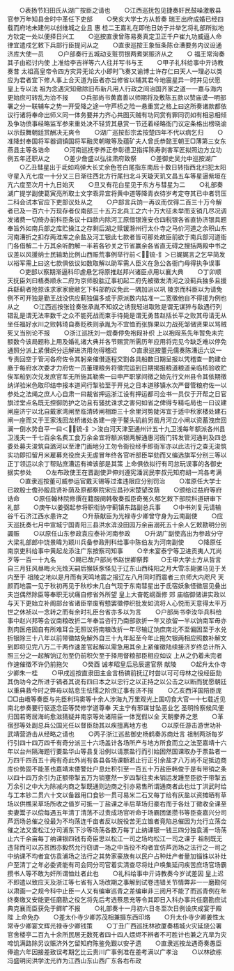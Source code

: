 <!-- { "loadSidebar": true } -->
　　○表扬节妇田氏从湖广按臣之请也
　　○江西巡抚包见捷奏奸民鼓噪激散县官参万年知县金时中革任下吏部
　　○癸亥大学士方从哲奏  瑞王出府成婚已经四载而府地未建何以创维城之业且  惠  桂二王嘉礼在即他日妨于并举乞将礼部所拟地方钦定一处以便择日兴工
　　○巡按直隶曾陈易奏真定卫正千户崔九功威逼人命律宜遣戍乞敕下兵部行臣提问从之
　　○直隶巡按王象恒条陈仓漕要务内议设通济库大使一员
　　○户部奏行五城动支赃罚银两煮粥赈济从之
　　○  福王常洵奏其子由崧讨内使  上准给李吉祥等六人往并写书与王
　　○甲子礼科给事中亓诗教奏昔  太祖高皇帝令四方灾异无论大小即时飞奏又谕博士许存仁曰天人一理必以类应为君者宜下修人事上合天道为臣者亦当修省以辅其君今地震星异一时并见伏愿  皇上专以法  祖为念遇灾知儆除旧布新凡用人行政之间治国齐家之道一一嘉与海内更始庶可转乱为治不报　　○兵部尚书黄嘉善以师期将及敷陈五款以赞庙谟一明部署之分一联辅车之势一开受降之途一守芦桥之险一悬重赏之格上曰这所奏诸款都依议行诸将奉命出师义同一体务要并力齐心共图灭贼有功同赏有罪同罚如有相忌相倾及争功偾事经略监军参来重处决不轻贷其悬赏一节还着经略衙门议定条格出榜晓谕以示鼓舞朝廷赏酬决无爽令
　　○湖广巡按彭宗孟按楚四年不代以病乞归
　　○准降封奉国将军器调镇国将军融灵朝璈等及蕴矿夫人曾氏恭懿王朝王□薄第三女东燕县主等各诰命
　　○河南巡抚李养正参彰德卫指挥陈寿剥害军匠拟照边方立功例五年还职从之
　　○差少詹盛以弘往肃府致祭
　　○差御史吴允中巡按湖广
　　○乙丑彗星出于氐如鸡弹大长丈余色苍白尾指东南后十数日转指西北扫犯太阳守星入亢七度一十分又三日渐往西北方行尾扫北斗天璇天玑文昌五车等星逼紫垣在亢六度至次月十九日始灭
　　○旦又有花白星见于东方与彗星为二
　　○礼部奏湖广提学副使葛寅亮所取士文字乖异宜将黄中道等降青衣待岁考定夺其已中者罚压二科会试本官应下吏部议处从之
　　○户部言兵饷一再议而仅得二百三十万今解者已及一百六十万现存者仅南部三十五万北兵工之六十万大征未举而支销几尽况调发诸费一切倚办前科臣条议十四款内除河工原借银淮安仓四税银各省直协济银具题奉旨外如南兵部之库贮操江之存剩后湖之赎锾滁州行太仆寺之马价河道之余积山东河南漕折之扣存两淮库之余盐及河工银此七款者皆可那处故臣前欲于南兵部河道衙门各借解二十万其余听酌解一半若各钞关之节省赢余各省直无碍之搜括两殿中书之议差以风援纳士民输助比例山西赈荒事例举行前＜锍-釒＞已娓娓言之乞早简发以裕军需上曰这七款俱依议如数取解以助军需人臣义在急公各衙门毋得执争误事
　　○吏部以察期渐逼科印虗悬乞将原推赵邦兴诸臣点用以襄大典
　　○丁卯顺天抚臣刘曰梧奏顺永二府为京师股肱辽事初起二府先被徵发清河之没蓟兵独多且援兵繇蓟者抢掠诛求家家疲敝乞下科部酌议免此一隅加派以巩  陵京而科臣以为请免例不可开独是勤王战没供应蓟独偏多或于原派数内姑准一二宽徵他自不得援为例也从之
　　○江西巡按张铨奏张承胤不知奴之诱我轻进取败是谓无谋猝与敌遇行列错乱是谓无法率数千之众不能死战而束手待毙是谓无勇昔赵括长平之败其毋请无从坐任福好水川之败韩琦自奏贬秩则承胤为不宜恤而张旆果以力战死邹储贤果以骂贼死又当别论不报
　　○浙江巡抚刘一焜奏停免袍叚补织  上以袍叚系先年暂免未完额数今该局题称上用及婚礼诸大典并各节赐赏所需历年应用将完见今缺乏难以停免通照分派上紧儧织分运解进济用勿得稽迟
　　○直隶巡按董元儒奏陈漕运六议一专责回空于管河各府佐令其躬亲催儧逐程交割各具船数日期呈报以凭稽查一酌建仓廒于每府水次委才力府佐一员董理粮务将徵完运到日期揭报粮道粮道亲临核验收贮俟军船到次兑发庶官军无所施其勒索一曰申严职掌间徵之始先行文州县令其依期徵纳详验米色取印结申报本道间行掣验至于开兑之日本道移镇水次严督管粮府佐一以参处之法绳之庶人心自肃一曰裁省押运浙江设有押运都司佥书一员仅于开帮之日官旗过堂点名既无控御防护之功且有骚扰诛求之害何如省之俾得专精屯局也一曰议建闸座济宁以北自戴家湾闸至临清砖闸相距三十余里河势陡泻宜于适中秋家楼处建石闸一座而又于王家浅回龙桥诸处各建一座于鳌头矶前另凿月河立小闸以资蓄洩庶回澜一倒水势自平一曰＜锍-釒＞浚白河天津至通州计五十九卫浅每年额派各州县卫浅夫一千七百余名费工食万余金宜将额派银两解通惠河衙门转发管河通判及四总委处募夫浚筑自潞河以至津门画地分工勿令衙役经手即衙军亦以此法行之查无浚筑实功即扣留月米雇募充役庶夫无虗冒年终各官听部臣举劾而又编选旗军分别三等以正丁领运以余丁帮贴庶漕运有禆该部是其策  上命俱依拟行有司怠玩误事的各御史据实参处
　　○左布政使王在晋副使尹伸刘遵宪潘润民李叔元知府胡一鸿各考满
　　○直隶巡按董可威参运官戴天锡等过淮违限应分别罚治
　　○准原任大学士已故殷士儋孙殷启贤补荫及原都察院宋应昌孙宋楚望改荫
　　○颁给过益府等府诰命
　　○原任翰林院修撰在籍服阕韩敬奏孤臣奇冤久郁乞敕下部院科道研审下礼部
　　○庚午以姜弼起参将职衔协守蓟镇东路副总兵事　　○中书刘复元请输谷千石济江西水患许之
　　○升蔡献臣为光禄寺少卿曾守身为云南副使
　　○应天巡抚奏七月中宣城宁国青阳三县洪水渰没田园万余亩溺死五十余人乞敕勘明分别蠲赈
　　○以原任山东参政袁应泰补河南参政
　　○升湖广副使高出为参政分守大梁礼部郎中饶景暐为颖川兵备参政刑科给事中陈伯友为河南副使
　　○降原任南京吏科给事中黄起龙添注广东按察司知事
　　○辛未宴泰宁等卫进贡夷人兀尚歹等一百一十九名
　　○赐已故户部尚书赵世卿祭葬　　○壬申大学士方从哲言自三月狂风昼晦火光烛天嗣后猴妖豕怪见于辽东山西纯阳之月大雪冻毙骡马见于关内至于  祖陵之地以是月而有天鸣地震之报辽左八月同时而震者三京师大内咫尺  天颜而地震一见于秋初再见于秋杪未几白气现于东南彗星出于氐宿妖象怪徵层见叠出夫岂偶然除臣等奉职无状痛自修省外所望  皇上大奋乾纲亟修  郊  庙临御储讲实政以与天下更始立补阁部台省诸臣举废宥戆罢徵停织批发如流将人心悦而天意得太平万世之休祯以一念转之而有余时礼臣台省亦多以为言
　　○户部尚书李汝华兵科给事中赵兴邦等会议南粮改折二年奉旨咨行乃南部欲折一年又欲留一半以饷南军毋亦割肉医疮固自有所难耳合无照议将南粮改折一年尽输辽饷庶南北不至偏困至于水兑折银除三十八年以前带徵姑免解外自三十九年起至今年止拖欠银两相应照数补解文到即将见完八万二千两作速差官起解以需急用其余上紧催徵陆续接济岁终总计所入照三分之一起解饷辽勿至仍前积欠至于择用督粮部臣相应如议  上从之仍着未完者作速催徵不许仍前拖欠
　　○癸酉  诚孝昭皇后忌辰遣官祭  献陵
　　○起升太仆寺少卿朱一桂
　　○甲戌巡按直隶田主金言杨镐前抚辽时尝以可可毋林之役经臣劾其伪功今之所进于镐者其说有四曰本之以忠行之以正持之以公击之以断而犹愿朝廷以重典救今时之弊毋以姑息生怯懦之阶庶辽事有济不报
　　○乙亥西洋国陪臣庞□□由峨等奏臣与先臣利玛窦等十余人涉海九万里观光上国叨食大官一十七载近见南北参奏要行驱逐念臣等焚修学道尊奉  天主宁有邪谋甘坠恶业乞  圣明怜察候风便归国若寄居海屿愈滋猜疑并南京等处诸陪臣一体宽假以全  天朝豢养之恩
　　○革宿邳等处副总兵公国光任以督臣劾其以疾擅离地方也
　　○以原任游击游世功补武靖营游击从经略之请也
　　○丙子浙江巡盐御史杨鹤奏苏商灶言  祖制两浙每岁行引四十四万四千有奇分派三十六场盖计各场所产与地方所食而立之法至嘉靖十六年以台州隔海题行要盐华山等县复沿例以请票盐行而引始困然国课取办于票盐者一万四千四百五十两有奇此外尚有各县各场课额若止行正引余盐才八万尚不足抵边商库价势固不能革也嘉靖末倭警灶户息灶积引至一百五十万盐臣韩俊于是有带销之条以四十四万余引为正额带掣五万为销壅然一岁四掣往卖未销运发踵至臣欲于带掣五万余引之中大为除减内商之掣既通则边商之引亦易售所谓通商者此也灶丁洪武时给与工本钞二贯六十文以备器用口食钞一贯可易米二石又每丁给有灰盐以资摊晒有草场以供樵采草场所收之值岁可抵一丁盐课之半后草场归豪右而于各灶丁徵收全课至卖妻鬻子以偿每遇五年清丁清荡不过责成场官听命于场霸团堡攒书等臣查嘉兴分司芦沥场总催之役最为不均荡连千亩者反以脱役苦无立锥者竟陷总催因为允行立荡佥催之法又查松江分司浦东下沙等场荡各数万每丁止纳课银一钱三四分独袁浦一场荡止六千余亩每丁纳课银四钱有奇臣思以松江一司之场均松江一司之课于  祖制既无违背而可以苏贫困亦毅然允行窃谓一场之中当役不均者宜仿芦沥场之法行之一司之中纳课不均者宜仿袁浦场之法行之其势家豪族有以民户占种灶产者量加锱铢以补灶户至清丁之年必委贤能有司会同分司官着实清查尽将灶户唤集延问疾苦庶场官场霸攒书人等不敢为奸所谓恤灶者此也
　　○礼科给事中亓诗教奏今岁试差因  皇上迟不即遣以致应天及浙江等七省有入场改期之事解到试卷违错关节情弊非一一磨勘何以肃画一之规今科中止臣一人又有编审巡青之差编审非三阅月不能了而巡青例在年终奏缴又安能更任磨勘之役乞将先后考选蔡思充等令其即日入科办事共任磨勘庶试典克襄而臣获免于鳏旷不报
　　○礼部奏十一月初六日冬至次日例设庆成宴于殿陛  上命免办
　　○差太仆寺少卿苏茂相兼摄东西印烙
　　○升太仆寺少卿姜性太常寺少卿宴文辉光禄寺少卿钱策
　　○丁丑广西巡抚林欲厦奏梧城火灾延烧公署官舍楼亭二百九十余所民居无数死者四十四人煨烬不辨者不可胜计也兼之亢旱为灾啼饥满路除另议赈济外乞留知府陈鉴免觐以安孑遗
　　○直隶巡按龙遇奇奏愚臣俸逾六年因接差致误考期乞比云贵川广事例准在差考满以广孝治
　　○以林欲栋冯盛明闵洪学沈光祚为江西山东山西广东各右布政

